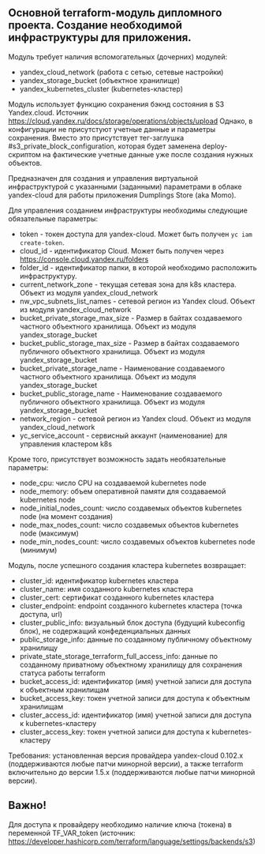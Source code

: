 Основной terraform-модуль дипломного проекта.
Создание необходимой инфраструктуры для приложения.
---------------------------------------------------

Модуль требует наличия вспомогательных (дочерних) модулей:
- yandex_cloud_network (работа с сетью, сетевые настройки)
- yandex_storage_bucket (объектное хранилище)
- yandex_kubernetes_cluster (kubernetes-кластер)

Модуль использует функцию сохранения бэкнд состояния в S3 Yandex.cloud.
Источник https://cloud.yandex.ru/docs/storage/operations/objects/upload
Однако, в конфигурации не присутстуют учетные данные и параметры сохранения. Вместо это присутствует тег-заглушка #s3_private_block_configuration, которая будет заменена deploy-скриптом на фактические учетные данные уже после создания нужных объектов.

Предназначен для создания и управления виртуальной инфраструктурой с указанными (заданными) параметрами в облаке yandex-cloud для работы приложения Dumplings Store (aka Momo).

Для управления созданием инфраструктуры необходимы следующие обязательные параметры:
- token - токен доступа для yandex-cloud. Может быть получен `yc iam create-token`. 
- cloud_id - идентификатор Cloud. Может быть получен через https://console.cloud.yandex.ru/folders
- folder_id - идентификатор папки, в которой необходимо расположить инфраструктуру.
- current_network_zone - текущая сетевая зона для k8s кластера. Объект из модуля yandex_cloud_network
- nw_vpc_subnets_list_names - сетевой регион из Yandex cloud. Объект из модуля yandex_cloud_network
- bucket_private_storage_max_size - Размер в байтах создаваемого частного объектного хранилища. Объект из модуля yandex_storage_bucket
- bucket_public_storage_max_size - Размер в байтах создаваемого публичного объектного хранилища. Объект из модуля yandex_storage_bucket
- bucket_private_storage_name - Наименование создаваемого частного объектного хранилища. Объект из модуля yandex_storage_bucket
- bucket_public_storage_name - Наименование создаваемого публичного объектного хранилища. Объект из модуля yandex_storage_bucket
- network_region - сетевой регион из Yandex cloud. Объект из модуля yandex_cloud_network
- yc_service_account - сервисный аккаунт (наименование) для управления кластером k8s 

Кроме того, присутствует возможность задать необязательные параметры:
- node_cpu: число CPU на создаваемой kubernetes node
- node_memory: объем оперативной памяти для создаваемой kubernetes node
- node_initial_nodes_count: число создавемых объектов kubernetes node (на момент создания) 
- node_max_nodes_count: число создавемых объектов kubernetes node (максимум) 
- node_min_nodes_count: число создавемых объектов kubernetes node (минимум) 

Модуль, после успешного создания кластера kubernetes возвращает:
- cluster_id: идентификатор kubernetes кластера
- cluster_name: имя созданного kubernetes кластера
- cluster_cert: сертификат созданного kubernetes кластера
- cluster_endpoint: endpoint созданного kubernetes кластера (точка доступа, url)
- cluster_public_info: визуальный блок доступа (будущий kubeconfig блок), не содержащий конфеденциальных данных
- public_storage_info: данные по созданному публичному объектному хранилищу
- private_state_storage_terraform_full_access_info: данные по созданному приватному объектному хранилищу для сохранения статуса работы terraform
- bucket_access_id: идентификатор (имя) учетной записи для доступа к объектным хранилищам
- bucket_access_key: токен учетной записи для доступа к объектным хранилищам
- cluster_access_id: идентификатор (имя) учетной записи для доступа к kubernetes-кластеру
- cluster_access_key: токен учетной записи для доступа к kubernetes-кластеру

Требования: установленная версия провайдера yandex-cloud 0.102.x (поддерживаются любые патчи минорной версии), а также terraform включительно до версии 1.5.x (поддерживаются любые патчи минорной версии).

Важно!
------
Для доступа к провайдеру необходимо наличие ключа (токена) в переменной TF_VAR_token
(источник: https://developer.hashicorp.com/terraform/language/settings/backends/s3)